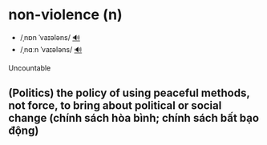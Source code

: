 # non-violence (n)

- /ˌnɒn ˈvaɪələns/ [🔊](https://www.oxfordlearnersdictionaries.com/media/english/uk_pron/n/non/non_v/non_violence_1_gb_1.mp3)
- /ˌnɑːn ˈvaɪələns/ [🔊](https://www.oxfordlearnersdictionaries.com/media/english/us_pron/n/non/non_v/non_violence_1_us_1.mp3)

Uncountable

## (Politics) the policy of using peaceful methods, not force, to bring about political or social change (chính sách hòa bình; chính sách bất bạo động)